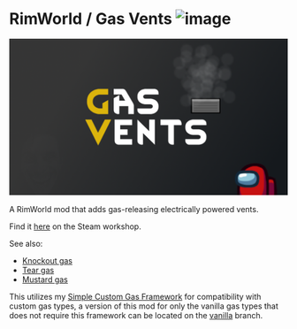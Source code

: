 # RimWorld / Gas Vents ![image](https://img.shields.io/endpoint.svg?url=https%3A%2F%2Fshieldsio-steam-workshop.jross.me%2F3001066867)

![image](About/Preview.png)

A RimWorld mod that adds gas-releasing electrically powered vents.

Find it [here](https://steamcommunity.com/sharedfiles/filedetails/?id=3001066867) on the Steam workshop.

See also:

- [Knockout gas](https://github.com/NachoToast/RimWorldKnockoutGas)
- [Tear gas](https://github.com/NachoToast/RimWorldTearGas)
- [Mustard gas](https://github.com/NachoToast/RimWorldMustardGas)

This utilizes my [Simple Custom Gas Framework](https://github.com/NachoToast/SimpleCustomGasFramework) for compatibility with custom gas types, a version of this mod for only the vanilla gas types that does not require this framework can be located on the [vanilla](https://github.com/NachoToast/RimWorldGasVents/tree/vanilla) branch.
